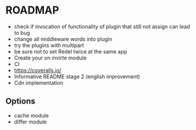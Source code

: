 # ROADMAP
- check if invocation of functionality of plugin that still not assign can lead to bug
- change all middleware words into plugin
- try the plugins with multipart
- be sure not to set Redel twice at the same app
- Create your on invirte module
- CI
- https://coveralls.io/
- Informative README stage 2 (english improvement)
- Cdn implementation



Options
----
- cache module
- differ module
